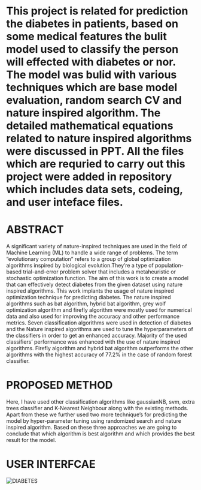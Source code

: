 # This project is related for prediction the diabetes in patients, based on some medical features the bulit model used to classify the person will effected with diabetes or nor. The model was bulid with various techniques which are base model evaluation, random search CV and nature inspired algorithm. The detailed mathematical equations related to nature inspired algorithms were discussed in PPT. All the files which are requried to carry out this project were added in repository which includes data sets, codeing, and user inteface files.
# ABSTRACT
A significant variety of nature-inspired techniques are used in the field of Machine Learning
(ML) to handle a wide range of problems. The term ”evolutionary computation” refers to a group
of global optimization algorithms inspired by biological evolution.They’re a type of population-based
trial-and-error problem solver that includes a metaheuristic or stochastic optimization function. The
aim of this work is to create a model that can effectively detect diabetes from the given dataset using
nature inspired algorithms. This work implants the usage of nature inspired optimization technique
for predicting diabetes. The nature inspired algorithms such as bat algorithm, hybrid bat algorithm,
grey wolf optimization algorithm and firefly algorithm were mostly used for numerical data and also
used for improving the accuracy and other performance metrics. Seven classification algorithms were
used in detection of diabetes and the Nature inspired algorithms are used to tune the hyperparameters
of the classifiers in order to get an enhanced accuracy. Majority of the used classifiers’ performance
was enhanced with the use of nature inspired algorithms. Firefly algorithm and hybrid bat algorithm
outperforms the other algorithms with the highest accuracy of 77.2% in the case of random forest
classifier.
# PROPOSED METHOD
Here,
I have used other classification algorithms like gaussianNB, svm, extra trees classifier and K-Nearest
Neighbour along with the existing methods. Apart from these we further used two more technique’s
for predicting the model by hyper-parameter tuning using randomized search and nature inspired
algorithm. Based on these three approaches we are going to conclude that which algorithm is best
algorithm and which provides the best result for the model.
# USER INTERFCAE
![DIABETES](https://user-images.githubusercontent.com/92075957/174742074-1250b0ae-e6ce-4426-8e6c-1a5b1afb06a7.PNG)
